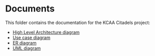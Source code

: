 # Documents

This folder contains the documentation for the KCAA Citadels project:

- [High Level Architecture diagram](High-level-diagram.png)
- [Use case diagram](UseCaseDiagram.png)
- [ER diagram](ER-diagram.png)
- [UML diagram](UML-diagram.png)